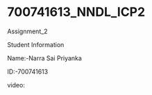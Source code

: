 # 700741613_NNDL_ICP2
Assignment_2

Student Information

Name:-Narra Sai Priyanka

ID:-700741613

video:

